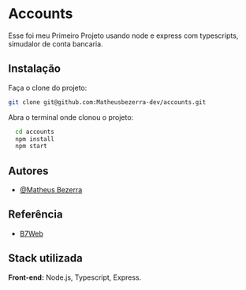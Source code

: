 # 
# Accounts

Esse foi meu Primeiro Projeto usando node e express com typescripts, simudalor de conta bancaria.


## Instalação

Faça o clone do projeto:

```bash
git clone git@github.com:Matheusbezerra-dev/accounts.git
```

Abra o terminal onde clonou o projeto:

```bash
  cd accounts
  npm install
  npm start
```
    
## Autores

- [@Matheus Bezerra](https://github.com/Matheusbezerra-dev)


## Referência

 - [B7Web](https://alunos.b7web.com.br/login)




## Stack utilizada

**Front-end:** Node.js, Typescript, Express.


